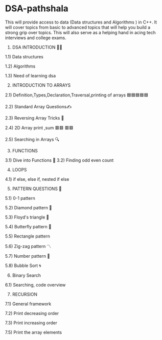 # DSA-pathshala
This will provide access to data (Data structures and Algorithms ) in C++. 
It will cover topics from basic to advanced topics that will help you build a strong grip over topics.
This will also serve as a helping hand in acing tech interviews and college exams.


1) DSA INTRODUCTION 👩‍🏫
   
  1.1) Data structures
  
  1.2) Algorithms
  
  1.3) Need of learning dsa


  
2) INTRODUCTION TO ARRAYS
   
 2.1) Definition,Types,Declaration,Traversal,printing of arrays 🟦🟦🟦🟦🟦
 
 2.2) Standard Array Questions✍
 
 2.3) Reversing Array Tricks 🧐

 2.4) 2D Array print ,sum    🟥🟥
                             🟥🟥

 2.5) Searching in Arrays 🔍  



3) FUNCTIONS

 3.1) Dive into Functions 🧾
 3.2) Finding odd even count 

4) LOOPS

 4.1) if else, else if, nested if else

5) PATTERN QUESTIONS 🙌
 
5.1) 0-1 pattern

5.2) Diamond pattern 🔹

5.3) Floyd's triangle 🔺

5.4) Butterfly pattern 🦋

5.5) Rectangle pattern  

5.6) Zig-zag pattern 〽

5.7) Number pattern 🔢

5.8) Bubble Sort 🌀

6) Binary Search

6.1) Searching, code overview

7) RECURSION
   
7.1) General framework
   
7.2) Print decreasing order

7.3) Print increasing order

7.5) Print the array elements
